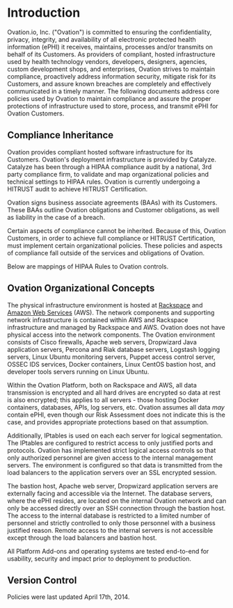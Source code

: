 # Introduction

Ovation.io, Inc. ("Ovation") is committed to ensuring the confidentiality, privacy, integrity, and availability of all electronic protected health information (ePHI) it receives, maintains, processes and/or transmits on behalf of its Customers. As providers of compliant, hosted infrastructure used by health technology vendors, developers, designers, agencies, custom development shops, and enterprises, Ovation strives to maintain compliance, proactively address information security, mitigate risk for its Customers, and assure known breaches are completely and effectively communicated in a timely manner. The following documents address core policies used by Ovation to maintain compliance and assure the proper protections of infrastructure used to store, process, and transmit ePHI for Ovation Customers.

## Compliance Inheritance

Ovation provides compliant hosted software infrastructure for its Customers. Ovation's deployment infrastructure is provided by Catalyze. Catalyze has been through a HIPAA compliance audit by a national, 3rd party compliance firm, to validate and map organizational policies and technical settings to HIPAA rules. Ovation is currently undergoing a HITRUST audit to achieve HITRUST Certification.

Ovation signs business associate agreements (BAAs) with its Customers. These BAAs outline Ovation obligations and Customer obligations, as well as liability in the case of a breach.

Certain aspects of compliance cannot be inherited. Because of this, Ovation Customers, in order to achieve full compliance or HITRUST Certification, must implement certain organizational policies. These policies and aspects of compliance fall outside of the services and obligations of Ovation.

Below are mappings of HIPAA Rules to Ovation controls.

## Ovation Organizational Concepts

The physical infrastructure environment is hosted at [Rackspace](http://broadcast.rackspace.com/downloads/pdfs/RackspaceSecurityApproach.pdf) and [Amazon Web Services](http://aws.amazon.com) (AWS). The network components and supporting network infrastructure is contained within AWS and Rackspace infrastructure and managed by Rackspace and AWS. Ovation does not have physical access into the network components. The Ovation environment consists of Cisco firewalls, Apache web servers, Dropwizard Java application servers, Percona and Riak database servers, Logstash logging servers, Linux Ubuntu monitoring servers, Puppet access control server, OSSEC IDS services, Docker containers, Linux CentOS bastion host, and developer tools servers running on Linux Ubuntu.

Within the Ovation Platform, both on Rackspace and AWS, all data transmission is encrypted and all hard drives are encrypted so data at rest is also encrypted; this applies to all servers - those hosting Docker containers, databases, APIs, log servers, etc. Ovation assumes all data *may* contain ePHI, even though our Risk Assessment does not indicate this is the case, and provides appropriate protections based on that assumption.

<!-- There is data and network segmentation in place but differently implemented on Rackspace and AWS versions of the Ovation Platform.

* With Rackspace, hosted load balancers segment data and traffic while Cisco firewalls route traffic to private subnets for each PaaS Customer and for Platform Add-ons.
* With AWS, hosted load balancers segment data across dedicated Virtual Private Clouds for each Customer and for Platform Add-ons. -->

<!-- The result of segmentation strategies employed by Ovation effectively create RFC 1918, or dedicated, private segmented and separated networks and IP spaces, for each PaaS Customer and for Platform Add-ons.  -->

Additionally, IPtables is used on each each server for logical segmentation. The IPtables are configured to restrict access to only justified ports and protocols. Ovation has implemented strict logical access controls so that only authorized personnel are given access to the internal management servers. The environment is configured so that data is transmitted from the load balancers to the application servers over an SSL encrypted session.

<!-- In the case of Platform Add-ons, once the data is received from the application server, a series of Application Programming Interface (API) calls is made to the database servers where the ePHI resides. The ePHI is separated into Riak and Percona databases through programming logic built, so that access to one database server will not present you with the full ePHI spectrum.  -->

The bastion host, Apache web server, Dropwizard application servers are externally facing and accessible via the Internet. The database servers, where the ePHI resides, are located on the internal Ovation network and can only be accessed directly over an SSH connection through the bastion host. The access to the internal database is restricted to a limited number of personnel and strictly controlled to only those personnel with a business justified reason. Remote access to the internal servers is not accessible except through the load balancers and bastion host.

All Platform Add-ons and operating systems are tested end-to-end for usability, security and impact prior to deployment to production.

## Version Control

Policies were last updated April 17th, 2014.
